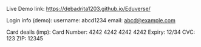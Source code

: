 Live Demo link: https://debadrita1203.github.io/Eduverse/

Login info (demo):
username: abcd1234
email: abcd@example.com

Card deails (imp):
Card Number: 4242 4242 4242 4242
Expiry: 12/34
CVC: 123
ZIP: 12345
